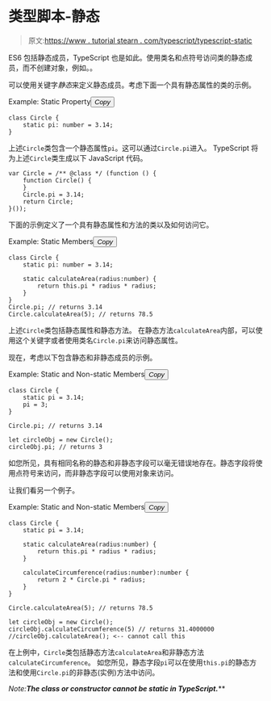 # 类型脚本-静态

> 原文:[https://www . tutorial stearn . com/typescript/typescript-static](https://www.tutorialsteacher.com/typescript/typescript-static)

ES6 包括静态成员，TypeScript 也是如此。使用类名和点符号访问类的静态成员，而不创建对象，例如<classname>。<staticmember>。</staticmember></classname>

可以使用关键字*静态*来定义静态成员。考虑下面一个具有静态属性的类的示例。

Example: Static Property<button class="copy-btn pull-right" title="Copy example code">*Copy*</button> 

```
class Circle {
    static pi: number = 3.14;
} 
```

上述`Circle`类包含一个静态属性`pi`。这可以通过`Circle.pi`进入。 TypeScript 将为上述`Circle`类生成以下 JavaScript 代码。

```
var Circle = /** @class */ (function () {
    function Circle() {
    }
    Circle.pi = 3.14;
    return Circle;
}()); 
```

下面的示例定义了一个具有静态属性和方法的类以及如何访问它。

Example: Static Members<button class="copy-btn pull-right" title="Copy example code">*Copy*</button> 

```
class Circle {
    static pi: number = 3.14;

    static calculateArea(radius:number) {
        return this.pi * radius * radius;
    }
}
Circle.pi; // returns 3.14
Circle.calculateArea(5); // returns 78.5 
```

上述`Circle`类包括静态属性和静态方法。 在静态方法`calculateArea`内部，可以使用这个关键字或者使用类名`Circle.pi`来访问静态属性。

现在，考虑以下包含静态和非静态成员的示例。

Example: Static and Non-static Members<button class="copy-btn pull-right" title="Copy example code">*Copy*</button> 

```
class Circle {
    static pi = 3.14;
    pi = 3;
}

Circle.pi; // returns 3.14

let circleObj = new Circle();
circleObj.pi; // returns 3 
```

如您所见，具有相同名称的静态和非静态字段可以毫无错误地存在。静态字段将使用点符号来访问，而非静态字段可以使用对象来访问。

让我们看另一个例子。

Example: Static and Non-static Members<button class="copy-btn pull-right" title="Copy example code">*Copy*</button> 

```
class Circle {
    static pi = 3.14;

    static calculateArea(radius:number) {
        return this.pi * radius * radius;
    }

    calculateCircumference(radius:number):number { 
        return 2 * Circle.pi * radius;
    }
}

Circle.calculateArea(5); // returns 78.5

let circleObj = new Circle();
circleObj.calculateCircumference(5) // returns 31.4000000
//circleObj.calculateArea(); <-- cannot call this 
```

在上例中，`Circle`类包括静态方法`calculateArea`和非静态方法`calculateCircumference`。 如您所见，静态字段`pi`可以在使用`this.pi`的静态方法和使用`Circle.pi`的非静态(实例)方法中访问。

*Note:**The class or constructor cannot be static in TypeScript.*****